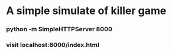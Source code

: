 # A simple simulate of killer game

### python -m SimpleHTTPServer 8000
### visit localhost:8000/index.html